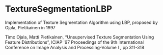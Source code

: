 TextureSegmentationLBP
======================

Implementation of Texture Segmentation Algorithm using LBP, proposed by Ojala, Pietikainen in 1997

Timo Ojala, Matti Pietikainen, “Unsupervised Texture Segmentation Using Feature Distributions”, ICIAP '97 Proceedings of the 9th International Conference on Image Analysis and Processing-Volume I , pp 311-318 
